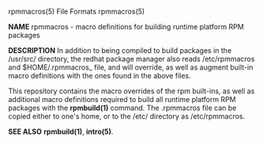 rpmmacros(5) File Formats rpmmacros(5)

**NAME**
rpmmacros - macro definitions for building runtime platform RPM packages

**DESCRIPTION**
In addition to being compiled to build packages in the /usr/src/
directory, the redhat package manager also reads /etc/rpmmacros and
$HOME/.rpmmacros_ file, and will override, as well as augment built-in
macro definitions with the ones found in the above files.

This repository contains the macro overrides of the rpm built-ins, as well as
additional macro definitions required to build all runtime platform RPM packages
with the **rpmbuild(1)** command. The .rpmmacros file can be copied
either to one's home, or to the /etc/ directory as /etc/rpmmacros.

**SEE ALSO**
**rpmbuild(1)**, **intro(5)**.
































































